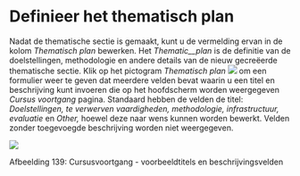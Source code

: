 # Definieer het thematisch plan

Nadat de thematische sectie is gemaakt, kunt u de vermelding ervan in de kolom _Thematisch plan_ bewerken. Het _Thematic\_\_plan_ is de definitie van de doelstellingen, methodologie en andere details van de nieuw gecreëerde thematische sectie. Klik op het pictogram _Thematisch plan_ ![](../../.gitbook/assets/graphics255%20%283%29.png) om een formulier weer te geven dat meerdere velden bevat waarin u een titel en beschrijving kunt invoeren die op het hoofdscherm worden weergegeven _Cursus voortgang_ pagina. Standaard hebben de velden de titel: _Doelstellingen, te verwerven vaardigheden, methodologie, infrastructuur, evaluatie_ en _Other,_ hoewel deze naar wens kunnen worden bewerkt. Velden zonder toegevoegde beschrijving worden niet weergegeven.

![](../../.gitbook/assets/graphics260%20%281%29.png)

Afbeelding 139: Cursusvoortgang - voorbeeldtitels en beschrijvingsvelden


